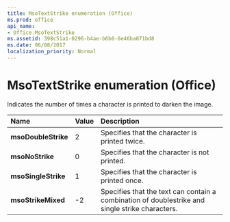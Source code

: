 ```yaml
---
title: MsoTextStrike enumeration (Office)
ms.prod: office
api_name:
- Office.MsoTextStrike
ms.assetid: 398c51a1-0296-b4ae-b6b0-6e46ba071bd8
ms.date: 06/08/2017
localization_priority: Normal
---
```



# MsoTextStrike enumeration (Office)

Indicates the number of times a character is printed to darken the image.



|Name|Value|Description|
|:-----|:-----|:-----|
|**msoDoubleStrike**|2|Specifies that the character is printed twice.|
|**msoNoStrike**|0|Specifies that the character is not printed.|
|**msoSingleStrike**|1|Specifies that the character is printed once.|
|**msoStrikeMixed**|-2|Specifies that the text can contain a combination of doublestrike and single strike characters. |

